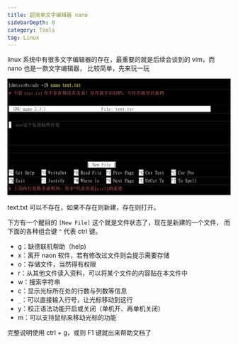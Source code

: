 ```yaml
---
title: 超简单文字编辑器 nano
sidebarDepth: 0 
category: Tools 
tag: Linux
---
```


linux 系统中有很多文字编辑器的存在，最重要的就是后续会谈到的 vim，而 nano 也是一款文字编辑器，
比较简单，先来玩一玩


![](./assets/markdown-img-paste-20191006223529852.png)

text.txt 可以不存在，如果不存在则新建，存在则打开。

下方有一个醒目的 `[New File]` 这个就是文件状态了，现在是新建的一个文件，
而下面的各种组合键 `^` 代表 ctrl 键。

- g：缺德联机帮助（help)
- x：离开 naon 软件，若有修改过文件则会提示需要存储
- o：存储文件，当然得有权限
- r：从其他文件读入资料，可以将某个文件的内容贴在本文件中
- w：搜索字符串
- c：显示光标所在处的行数与列数等信息
- `_`：可以直接输入行号，让光标移动到这行
- y：校正语法功能开启或关闭（单机开、再单机关闭）
- m：可以支持鼠标来移动光标的功能

完整说明使用 ctrl + g，或则  F1 键就出来帮助文档了
